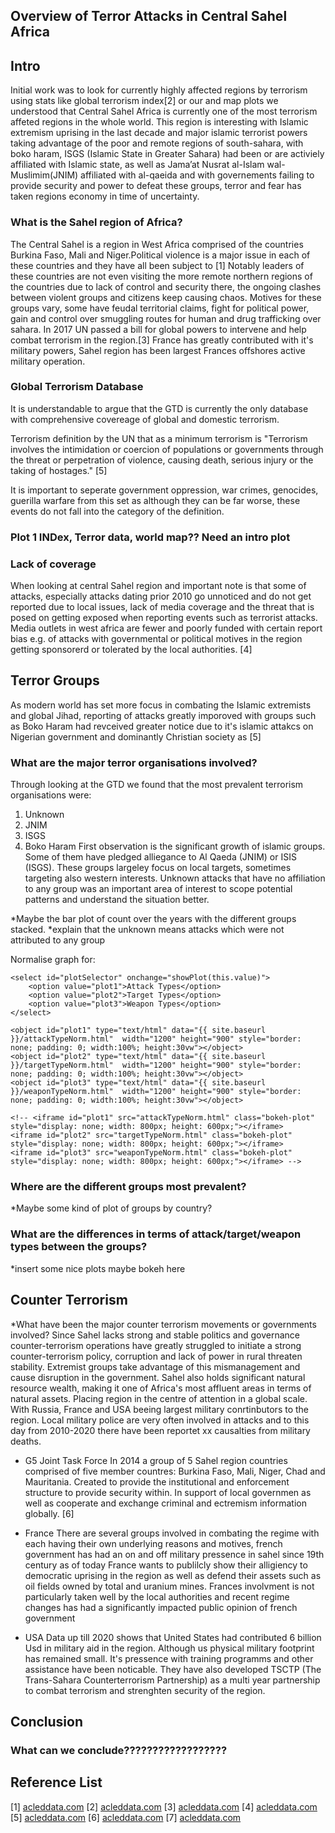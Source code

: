<h2> Overview of Terror Attacks in Central Sahel Africa </h2>

## Intro
Initial work was to look for currently highly affected regions by terrorism using stats like global terrorism index[2] or our and map plots we understood that Central Sahel Africa  is currently one of the most terrorism affeted regions in the whole world. 
This region is interesting with Islamic extremism uprising in the last decade and major islamic terrorist powers taking advantage of the poor and remote regions of south-sahara, with boko haram, ISGS (Islamic State in Greater Sahara) had been or are activiely affiliated with Islamic state, as well as Jama’at Nusrat al-Islam wal-Muslimim(JNIM) affiliated with al-qaeida and with governements failing to provide security and power to defeat these groups, terror and fear has taken regions economy in time of uncertainty.

### What is the Sahel region of Africa?
The Central Sahel is a region in West Africa comprised of the countries Burkina Faso, Mali and Niger.Political violence is a major issue in each of these countries and they have all been subject to [1] 
Notably leaders of these countries are not even visiting the more remote northern regions of the countries due to lack of control and security there, the ongoing clashes between violent groups and citizens keep causing chaos. Motives for these groups vary, some have feudal territorial claims, fight for political power, gain and control over smuggling routes for human and drug trafficking over sahara. In 2017 UN passed a bill for global powers to intervene and help combat terrorism in the region.[3] France has greatly contributed with it's military powers, Sahel region has been largest Frances offshores active military operation. 

### Global Terrorism Database
It is understandable to argue that the GTD is currently the only database with comprehensive covereage of  global and domestic terrorism.

Terrorism definition by the UN that as a minimum terrorism is "Terrorism involves the intimidation or coercion of populations or governments through the threat or perpetration of violence, causing death, serious injury or the taking of hostages." [5]

It is important to seperate government oppression, war crimes, genocides, guerilla warfare from this set as although they can be far worse, these events do not fall into the category of the definition. 

### Plot 1 INDex, Terror data, world map?? Need an intro plot 

### Lack of coverage 
When looking at central Sahel region and important note is that some of attacks, especially attacks dating prior 2010 go unnoticed and do not get reported due to local issues, lack of media coverage and the threat that is posed on getting exposed when reporting events such as terrorist attacks. Media outlets in west africa are fewer and poorly funded with certain report bias e.g. of attacks with governmental or political motives in the region getting sponsorerd or tolerated by the local authorities. [4]

## Terror Groups
As modern world has set more focus in combating the Islamic extremists and global Jihad, reporting of attacks greatly imporoved with groups such as Boko Haram had revceived greater notice due to it's islamic attakcs on Nigerian government and dominantly Christian society as  [5]

### What are the major terror organisations involved?
Through looking at the GTD we found that the most prevalent terrorism organisations were:

1. Unknown
2. JNIM
3. ISGS
4. Boko Haram 
First observation is the significant growth of islamic groups. Some of them have pledged alliegance to Al Qaeda (JNIM) or ISIS (ISGS). These groups largeley focus on local targets, sometimes targeting also western interests. Unknown attacks that have no affiliation to any group was an important area of interest to scope potential patterns and understand the situation better. 


*Maybe the bar plot of count over the years with the different groups stacked.
*explain that the unknown means attacks which were not attributed to any group

<object type="text/html" data="{{ site.baseurl }}/GroupCountBar.html"  width="1200" height="900" style="border: none; padding: 0; width:100%; height:30vw"></object>

<html>
<head>
    <title>Bokeh Plot Selector</title>
    <script>
        function showPlot(plotId) {
            var plots = document.getElementsByClassName("bokeh-plot");
            for (var i = 0; i < plots.length; i++) {
                plots[i].style.display = "none";
            }
            var selectedPlot = document.getElementById(plotId);
            if (selectedPlot) {
                selectedPlot.style.display = "block";
            }
        }
    </script>
</head>
<body>
    Normalise graph for:

    <select id="plotSelector" onchange="showPlot(this.value)">
        <option value="plot1">Attack Types</option>
        <option value="plot2">Target Types</option>
        <option value="plot3">Weapon Types</option>
    </select>

    <object id="plot1" type="text/html" data="{{ site.baseurl }}/attackTypeNorm.html"  width="1200" height="900" style="border: none; padding: 0; width:100%; height:30vw"></object>
    <object id="plot2" type="text/html" data="{{ site.baseurl }}/targetTypeNorm.html"  width="1200" height="900" style="border: none; padding: 0; width:100%; height:30vw"></object>
    <object id="plot3" type="text/html" data="{{ site.baseurl }}/weaponTypeNorm.html"  width="1200" height="900" style="border: none; padding: 0; width:100%; height:30vw"></object>

    <!-- <iframe id="plot1" src="attackTypeNorm.html" class="bokeh-plot" style="display: none; width: 800px; height: 600px;"></iframe> 
    <iframe id="plot2" src="targetTypeNorm.html" class="bokeh-plot" style="display: none; width: 800px; height: 600px;"></iframe>
    <iframe id="plot3" src="weaponTypeNorm.html" class="bokeh-plot" style="display: none; width: 800px; height: 600px;"></iframe> -->
</body>
</html>


### Where are the different groups most prevalent?

<object type="text/html" data="{{ site.baseurl }}/MapPlot2.html"  width="1200" height="900" style="border: none; padding: 0; width:100%; height:30vw"></object>

*Maybe some kind of plot of groups by country?



### What are the differences in terms of attack/target/weapon types between the groups?
*insert some nice plots maybe bokeh here 

## Counter Terrorism
*What have been the major counter terrorism movements or governments involved?
Since Sahel lacks strong and stable politics and governance counter-terrorism operations have greatly struggled to initiate a strong counter-terrorism policy, corruption and lack of power in rural threaten stability. Extremist groups take advantage of this mismanagement and cause disruption in the government. Sahel also holds significant natural resource wealth, making it one of Africa's most affluent areas in terms of natural assets. Placing region in the centre of attention in a global scale. With Russia, France and USA beeing largest military conrtinbutors to the region. 
Local military police are very often involved in attacks and to this day from 2010-2020 there have been reportet xx causalties from military deaths. 
* G5 Joint Task Force 
In 2014 a group of 5 Sahel region countries comprised of five member countres: Burkina Faso, Mali, Niger, Chad and Mauritania. Created to provide the institutional and enforcement structure to provide security within. In support of local governmen as well as cooperate and exchange criminal and ectremism information globally.  [6]

* France 
There are several groups involved in combating the regime with each having their own underlying reasons and motives, french government has had an on and off military pressence in sahel since 19th century as of today France wants to publilcly show their alligiency to democratic uprising in the region as well as defend their assets such as oil fields owned by total and uranium mines.
    Frances involvment is not particularly taken well by the local authorities and recent regime changes has had a significantly impacted public opinion of french government 
* USA 
Data up till 2020 shows that United States had contributed 6 billion Usd in military aid in the region. Although us physical military footprint has remained small. It's pressence with training programms and other assistance have been noticable. They have also developed TSCTP (The Trans-Sahara Counterterrorism Partnership) as a multi year partnership to combat terrorism and strenghten security of the region. 

## Conclusion

### What can we conclude??????????????????



## Reference List
[1] <a href="https://acleddata.com/conflict-watchlist-2024/sahel/" target="_blank">acleddata.com</a>
[2] <a href="https://www.visionofhumanity.org/maps/global-terrorism-index/#/" target="_blank">acleddata.com</a>
[3] <a href="https://www.nytimes.com/2017/06/21/world/africa/security-council-sahel-france-united-states.html?searchResultPosition=33" target="_blank">acleddata.com</a>
[4] <a href="https://journals.sagepub.com/doi/abs/10.1177/0975087813512070?casa_token=uC2_FQvgR64AAAAA%3AEGSftNC8XdQ5oiqxzdzqYh5r8JTnZ0hfnRNji74Zexeu1jLnnMQBLqxv-L6Go3K1CoXIAw6IsvsxXg&journalCode=ioaa" target="_blank">acleddata.com</a>
[5] <a href="https://www.ohchr.org/en/terrorism" target="_blank">acleddata.com</a>
[6] <a href="https://www.interpol.int/es/Delitos/Terrorismo/Proyectos-de-lucha-contra-el-terrorismo/G5-Sahel" target="_blank">acleddata.com</a>
[7] <a href="https://crsreports.congress.gov/product/pdf/TE/TE10044" target="_blank">acleddata.com</a>
